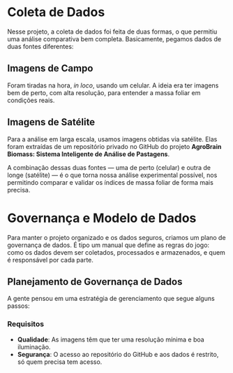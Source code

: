 
# Coleta de Dados #

Nesse projeto, a coleta de dados foi feita de duas formas, o que permitiu uma análise comparativa bem completa. Basicamente, pegamos dados de duas fontes diferentes:

## Imagens de Campo ##

Foram tiradas na hora, *in loco*, usando um celular. A ideia era ter imagens bem de perto, com alta resolução, para entender a massa foliar em condições reais.

## Imagens de Satélite

Para a análise em larga escala, usamos imagens obtidas via satélite. Elas foram extraídas de um repositório privado no GitHub do projeto **AgroBrain Biomass: Sistema Inteligente de Análise de Pastagens**.

A combinação dessas duas fontes — uma de perto (celular) e outra de longe (satélite) — é o que torna nossa análise experimental possível, nos permitindo comparar e validar os índices de massa foliar de forma mais precisa.

# Governança e Modelo de Dados

Para manter o projeto organizado e os dados seguros, criamos um plano de governança de dados. É tipo um manual que define as regras do jogo: como os dados devem ser coletados, processados e armazenados, e quem é responsável por cada parte.

## Planejamento de Governança de Dados

A gente pensou em uma estratégia de gerenciamento que segue alguns passos:

### Requisitos

- **Qualidade**: As imagens têm que ter uma resolução mínima e boa iluminação.
- **Segurança**: O acesso ao repositório do GitHub e aos dados é restrito, só quem precisa tem acesso.

